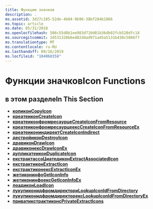```yaml
---
title: Функции значков
description: .
ms.assetid: 3d27c185-52de-4b04-9b96-38bf284b1866
ms.topic: article
ms.date: 05/31/2018
ms.openlocfilehash: 586c55d8b1ee983d710d81b36db02fcb528dfc18
ms.sourcegitcommit: 2d531328b6ed82d4ad971a45a5131b430c5866f7
ms.translationtype: MT
ms.contentlocale: ru-RU
ms.lasthandoff: 09/16/2019
ms.locfileid: "104068358"
---
```

# <a name="icon-functions"></a><span data-ttu-id="9e5d5-103">Функции значков</span><span class="sxs-lookup"><span data-stu-id="9e5d5-103">Icon Functions</span></span>

## <a name="in-this-section"></a><span data-ttu-id="9e5d5-104">в этом разделе</span><span class="sxs-lookup"><span data-stu-id="9e5d5-104">In This Section</span></span>

-   [<span data-ttu-id="9e5d5-105">**копикон**</span><span class="sxs-lookup"><span data-stu-id="9e5d5-105">**CopyIcon**</span></span>](/windows/desktop/api/Winuser/nf-winuser-copyicon)
-   [<span data-ttu-id="9e5d5-106">**креатеикон**</span><span class="sxs-lookup"><span data-stu-id="9e5d5-106">**CreateIcon**</span></span>](/windows/desktop/api/Winuser/nf-winuser-createicon)
-   [<span data-ttu-id="9e5d5-107">**креатеиконфромресаурце**</span><span class="sxs-lookup"><span data-stu-id="9e5d5-107">**CreateIconFromResource**</span></span>](/windows/desktop/api/Winuser/nf-winuser-createiconfromresource)
-   [<span data-ttu-id="9e5d5-108">**креатеиконфромресаурцеекс**</span><span class="sxs-lookup"><span data-stu-id="9e5d5-108">**CreateIconFromResourceEx**</span></span>](/windows/desktop/api/Winuser/nf-winuser-createiconfromresourceex)
-   [<span data-ttu-id="9e5d5-109">**креатеикониндирект**</span><span class="sxs-lookup"><span data-stu-id="9e5d5-109">**CreateIconIndirect**</span></span>](/windows/desktop/api/Winuser/nf-winuser-createiconindirect)
-   [<span data-ttu-id="9e5d5-110">**дестройикон**</span><span class="sxs-lookup"><span data-stu-id="9e5d5-110">**DestroyIcon**</span></span>](/windows/desktop/api/Winuser/nf-winuser-destroyicon)
-   [<span data-ttu-id="9e5d5-111">**дравикон**</span><span class="sxs-lookup"><span data-stu-id="9e5d5-111">**DrawIcon**</span></span>](/windows/desktop/api/Winuser/nf-winuser-drawicon)
-   [<span data-ttu-id="9e5d5-112">**дравиконекс**</span><span class="sxs-lookup"><span data-stu-id="9e5d5-112">**DrawIconEx**</span></span>](/windows/desktop/api/Winuser/nf-winuser-drawiconex)
-   [<span data-ttu-id="9e5d5-113">**дупликатеикон**</span><span class="sxs-lookup"><span data-stu-id="9e5d5-113">**DuplicateIcon**</span></span>](/windows/desktop/api/Shellapi/nf-shellapi-duplicateicon)
-   [<span data-ttu-id="9e5d5-114">**екстрактассоЦиатедикон**</span><span class="sxs-lookup"><span data-stu-id="9e5d5-114">**ExtractAssociatedIcon**</span></span>](/windows/desktop/api/Shellapi/nf-shellapi-extractassociatedicona)
-   [<span data-ttu-id="9e5d5-115">**екстрактикон**</span><span class="sxs-lookup"><span data-stu-id="9e5d5-115">**ExtractIcon**</span></span>](/windows/desktop/api/Shellapi/nf-shellapi-extracticona)
-   [<span data-ttu-id="9e5d5-116">**екстрактиконекс**</span><span class="sxs-lookup"><span data-stu-id="9e5d5-116">**ExtractIconEx**</span></span>](/windows/desktop/api/Shellapi/nf-shellapi-extracticonexa)
-   [<span data-ttu-id="9e5d5-117">**жетиконинфо**</span><span class="sxs-lookup"><span data-stu-id="9e5d5-117">**GetIconInfo**</span></span>](/windows/desktop/api/Winuser/nf-winuser-geticoninfo)
-   [<span data-ttu-id="9e5d5-118">**жетиконинфоекс**</span><span class="sxs-lookup"><span data-stu-id="9e5d5-118">**GetIconInfoEx**</span></span>](/windows/desktop/api/Winuser/nf-winuser-geticoninfoexa)
-   [<span data-ttu-id="9e5d5-119">**лоадикон**</span><span class="sxs-lookup"><span data-stu-id="9e5d5-119">**LoadIcon**</span></span>](/windows/desktop/api/Winuser/nf-winuser-loadicona)
-   [<span data-ttu-id="9e5d5-120">**лукупиконидфромдиректори**</span><span class="sxs-lookup"><span data-stu-id="9e5d5-120">**LookupIconIdFromDirectory**</span></span>](/windows/desktop/api/Winuser/nf-winuser-lookupiconidfromdirectory)
-   [<span data-ttu-id="9e5d5-121">**лукупиконидфромдиректорекс**</span><span class="sxs-lookup"><span data-stu-id="9e5d5-121">**LookupIconIdFromDirectoryEx**</span></span>](/windows/desktop/api/Winuser/nf-winuser-lookupiconidfromdirectoryex)
-   [<span data-ttu-id="9e5d5-122">**приватикстрактиконс**</span><span class="sxs-lookup"><span data-stu-id="9e5d5-122">**PrivateExtractIcons**</span></span>](/windows/desktop/api/Winuser/nf-winuser-privateextracticonsa)

 

 




